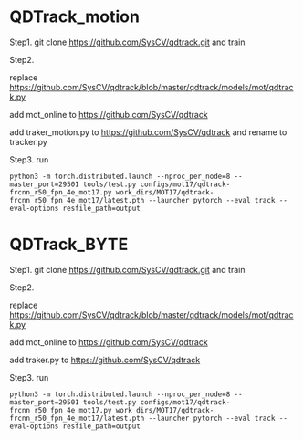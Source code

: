 # QDTrack_motion

Step1.  git clone https://github.com/SysCV/qdtrack.git and train


Step2. 

replace https://github.com/SysCV/qdtrack/blob/master/qdtrack/models/mot/qdtrack.py

add mot_online to https://github.com/SysCV/qdtrack

add traker_motion.py to https://github.com/SysCV/qdtrack and rename to tracker.py

Step3. run
```
python3 -m torch.distributed.launch --nproc_per_node=8 --master_port=29501 tools/test.py configs/mot17/qdtrack-frcnn_r50_fpn_4e_mot17.py work_dirs/MOT17/qdtrack-frcnn_r50_fpn_4e_mot17/latest.pth --launcher pytorch --eval track --eval-options resfile_path=output
```


# QDTrack_BYTE

Step1.  git clone https://github.com/SysCV/qdtrack.git and train


Step2. 

replace https://github.com/SysCV/qdtrack/blob/master/qdtrack/models/mot/qdtrack.py

add mot_online to https://github.com/SysCV/qdtrack

add traker.py to https://github.com/SysCV/qdtrack


Step3. run
```
python3 -m torch.distributed.launch --nproc_per_node=8 --master_port=29501 tools/test.py configs/mot17/qdtrack-frcnn_r50_fpn_4e_mot17.py work_dirs/MOT17/qdtrack-frcnn_r50_fpn_4e_mot17/latest.pth --launcher pytorch --eval track --eval-options resfile_path=output
```
